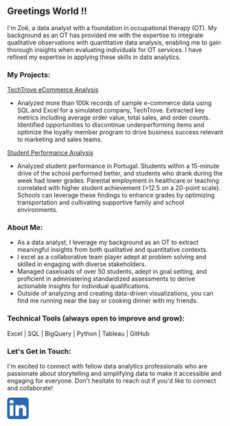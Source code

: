 ## Greetings World !!

I'm Zoë, a data analyst with a foundation in occupational therapy (OT). My background as an OT has provided me with the expertise to integrate qualitative observations with quantitative data analysis, enabling me to gain thorough insights when evaluating individuals for OT services. I have refined my expertise in applying these skills in data analytics.

### My Projects:

[TechTrove eCommerce Analysis](https://github.com/MelodiousMeadow/TechTrove_eCommerce_Analysis/blob/main/README.md)
   
- Analyzed more than 100k records of sample e-commerce data using SQL and Excel for a simulated company, TechTrove. Extracted key metrics including average order value, total sales, and order counts. Identified  opportunities to discontinue underperforming items and optimize the loyalty member program to  drive business success relevant to marketing and sales teams.

[Student Performance Analysis](https://github.com/MelodiousMeadow/Student_Performance_Analysis)

- Analyzed student performance in Portugal. Students within a 15-minute drive of the school performed better, and students who drank during the week had lower grades. Parental employment in healthcare or teaching correlated with higher student achievement (>12.5 on a 20-point scale). Schools can leverage these findings to enhance grades by optimizing transportation and cultivating supportive family and school environments.


### About Me:

- As a data analyst, I leverage my background as an OT to extract meaningful insights from both qualitative and quantitative contexts.
- I excel as a collaborative team player adept at problem solving and skilled in engaging with diverse stakeholders.
- Managed caseloads of over 50 students, adept in goal setting, and proficient in administering standardized assessments to derive actionable insights for individual qualifications.
- Outside of analyzing and creating data-driven visualizations, you can find me running near the bay or cooking dinner with my friends.

### Technical Tools (always open to improve and grow):

Excel |  SQL |  BigQuery | Python | Tableau | GitHub

### Let's Get in Touch: 

I'm excited to connect with fellow data analytics professionals who are passionate about storytelling and simplifying data to make it accessible and engaging for everyone. Don't hesitate to reach out if you'd like to connect and collaborate!

<a href="https://www.linkedin.com/in/zoe-walp">
  <img src="linkedin.png" width="50" alt="LinkedIn">
</a>

